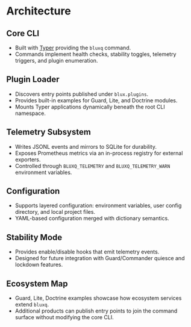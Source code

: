 # Architecture

## Core CLI
- Built with [Typer](https://typer.tiangolo.com/) providing the `bluxq` command.
- Commands implement health checks, stability toggles, telemetry triggers, and plugin enumeration.

## Plugin Loader
- Discovers entry points published under `blux.plugins`.
- Provides built-in examples for Guard, Lite, and Doctrine modules.
- Mounts Typer applications dynamically beneath the root CLI namespace.

## Telemetry Subsystem
- Writes JSONL events and mirrors to SQLite for durability.
- Exposes Prometheus metrics via an in-process registry for external exporters.
- Controlled through `BLUXQ_TELEMETRY` and `BLUXQ_TELEMETRY_WARN` environment variables.

## Configuration
- Supports layered configuration: environment variables, user config directory, and local project files.
- YAML-based configuration merged with dictionary semantics.

## Stability Mode
- Provides enable/disable hooks that emit telemetry events.
- Designed for future integration with Guard/Commander quiesce and lockdown features.

## Ecosystem Map
- Guard, Lite, Doctrine examples showcase how ecosystem services extend `bluxq`.
- Additional products can publish entry points to join the command surface without modifying the core CLI.
